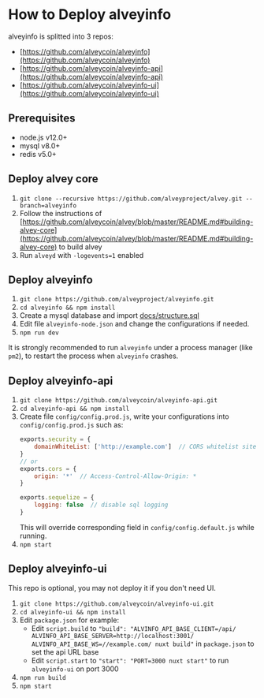 # How to Deploy alveyinfo

alveyinfo is splitted into 3 repos:
* [https://github.com/alveycoin/alveyinfo](https://github.com/alveycoin/alveyinfo)
* [https://github.com/alveycoin/alveyinfo-api](https://github.com/alveycoin/alveyinfo-api)
* [https://github.com/alveycoin/alveyinfo-ui](https://github.com/alveycoin/alveyinfo-ui)

## Prerequisites

* node.js v12.0+
* mysql v8.0+
* redis v5.0+

## Deploy alvey core
1. `git clone --recursive https://github.com/alveyproject/alvey.git --branch=alveyinfo`
2. Follow the instructions of [https://github.com/alveycoin/alvey/blob/master/README.md#building-alvey-core](https://github.com/alveycoin/alvey/blob/master/README.md#building-alvey-core) to build alvey
3. Run `alveyd` with `-logevents=1` enabled

## Deploy alveyinfo
1. `git clone https://github.com/alveyproject/alveyinfo.git`
2. `cd alveyinfo && npm install`
3. Create a mysql database and import [docs/structure.sql](structure.sql)
4. Edit file `alveyinfo-node.json` and change the configurations if needed.
5. `npm run dev`

It is strongly recommended to run `alveyinfo` under a process manager (like `pm2`), to restart the process when `alveyinfo` crashes.

## Deploy alveyinfo-api
1. `git clone https://github.com/alveycoin/alveyinfo-api.git`
2. `cd alveyinfo-api && npm install`
3. Create file `config/config.prod.js`, write your configurations into `config/config.prod.js` such as:
    ```javascript
    exports.security = {
        domainWhiteList: ['http://example.com']  // CORS whitelist sites
    }
    // or
    exports.cors = {
        origin: '*'  // Access-Control-Allow-Origin: *
    }

    exports.sequelize = {
        logging: false  // disable sql logging
    }
    ```
    This will override corresponding field in `config/config.default.js` while running.
4. `npm start`

## Deploy alveyinfo-ui
This repo is optional, you may not deploy it if you don't need UI.
1. `git clone https://github.com/alveycoin/alveyinfo-ui.git`
2. `cd alveyinfo-ui && npm install`
3. Edit `package.json` for example:
   * Edit `script.build` to `"build": "ALVINFO_API_BASE_CLIENT=/api/ ALVINFO_API_BASE_SERVER=http://localhost:3001/ ALVINFO_API_BASE_WS=//example.com/ nuxt build"` in `package.json` to set the api URL base
   * Edit `script.start` to `"start": "PORT=3000 nuxt start"` to run `alveyinfo-ui` on port 3000
4. `npm run build`
5. `npm start`
